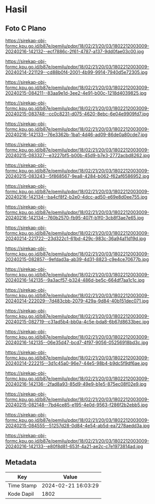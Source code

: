 # Hasil

## Foto C Plano

https://sirekap-obj-formc.kpu.go.id/b87e/pemilu/pdpr/18/02/21/20/03/1802212003009-20240216-142132--ecf7886c-2f61-4787-a137-9dd0fae03c00.jpg

https://sirekap-obj-formc.kpu.go.id/b87e/pemilu/pdpr/18/02/21/20/03/1802212003009-20240214-221129--cd88b0f4-2001-4b99-9914-7940d5e72305.jpg

https://sirekap-obj-formc.kpu.go.id/b87e/pemilu/pdpr/18/02/21/20/03/1802212003009-20240215-084211--83aa9e1d-3ee2-4e91-b00c-1218d4039825.jpg

https://sirekap-obj-formc.kpu.go.id/b87e/pemilu/pdpr/18/02/21/20/03/1802212003009-20240215-083748--cc0c8231-d075-4620-8ebc-6e04e9909fd7.jpg

https://sirekap-obj-formc.kpu.go.id/b87e/pemilu/pdpr/18/02/21/20/03/1802212003009-20240216-142133--76e3362b-1ba1-4d46-ad09-86de0a80cde7.jpg

https://sirekap-obj-formc.kpu.go.id/b87e/pemilu/pdpr/18/02/21/20/03/1802212003009-20240215-083327--e3227bf5-b00b-45d9-b7e3-2772acbd8262.jpg

https://sirekap-obj-formc.kpu.go.id/b87e/pemilu/pdpr/18/02/21/20/03/1802212003009-20240215-083243--5f868567-9ea8-4284-b062-f62af6586952.jpg

https://sirekap-obj-formc.kpu.go.id/b87e/pemilu/pdpr/18/02/21/20/03/1802212003009-20240216-142134--ba4cf8f2-b2e0-4dcc-ad50-e69e8d0ee755.jpg

https://sirekap-obj-formc.kpu.go.id/b87e/pemilu/pdpr/18/02/21/20/03/1802212003009-20240216-142134--760b2570-fb95-407f-b1f0-3cb8f3ae7e65.jpg

https://sirekap-obj-formc.kpu.go.id/b87e/pemilu/pdpr/18/02/21/20/03/1802212003009-20240214-221722--23d322c1-61bd-429c-983c-36a94a11d19d.jpg

https://sirekap-obj-formc.kpu.go.id/b87e/pemilu/pdpr/18/02/21/20/03/1802212003009-20240215-082857--9efdad3a-ab39-4d31-8823-c9e4ce70677b.jpg

https://sirekap-obj-formc.kpu.go.id/b87e/pemilu/pdpr/18/02/21/20/03/1802212003009-20240216-142135--9a3acf57-b324-486d-be5c-664df7aa1c1c.jpg

https://sirekap-obj-formc.kpu.go.id/b87e/pemilu/pdpr/18/02/21/20/03/1802212003009-20240214-222029--7d483cbb-2079-429a-9d84-40b151dec071.jpg

https://sirekap-obj-formc.kpu.go.id/b87e/pemilu/pdpr/18/02/21/20/03/1802212003009-20240215-082719--c31ad5b4-bb0a-4c5e-bda8-6b67d8633bec.jpg

https://sirekap-obj-formc.kpu.go.id/b87e/pemilu/pdpr/18/02/21/20/03/1802212003009-20240216-142135--06e35d47-bcd7-4f97-9056-05256918bd3c.jpg

https://sirekap-obj-formc.kpu.go.id/b87e/pemilu/pdpr/18/02/21/20/03/1802212003009-20240214-222215--3d1c45a0-96e7-44e5-98b4-b9dc5f9df6ae.jpg

https://sirekap-obj-formc.kpu.go.id/b87e/pemilu/pdpr/18/02/21/20/03/1802212003009-20240216-142136--2fad8a93-85d9-49e9-b1e5-875ec08f02e9.jpg

https://sirekap-obj-formc.kpu.go.id/b87e/pemilu/pdpr/18/02/21/20/03/1802212003009-20240215-082148--7bd4ce85-e195-4e0d-9563-f286f2b2ebb5.jpg

https://sirekap-obj-formc.kpu.go.id/b87e/pemilu/pdpr/18/02/21/20/03/1802212003009-20240215-084555--51257d28-0d84-4e54-ab5d-ea7278aedd3a.jpg

https://sirekap-obj-formc.kpu.go.id/b87e/pemilu/pdpr/18/02/21/20/03/1802212003009-20240216-142133--e80f8d81-653f-4a21-ae2c-c7e1973814ad.jpg


## Metadata

| Key        | Value               |
| ---------- | ------------------- |
| Time Stamp | 2024-02-21 16:03:29 |
| Kode Dapil | 1802                |



